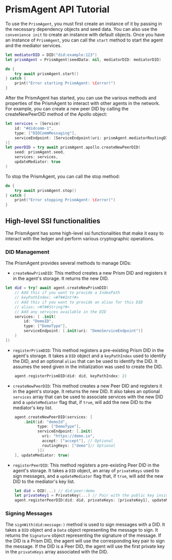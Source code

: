 # PrismAgent API Tutorial

To use the `PrismAgent`, you must first create an instance of it by passing in the necessary dependency objects and seed data. You can also use the `convenience init` to create an instance with default objects. Once you have an instance of `PrismAgent`, you can call the `start` method to start the agent and the mediator services.

```swift
let mediatorDID = DID("did:example:123")
let prismAgent = PrismAgent(seedData: nil, mediatorDID: mediatorDID)

do {
    try await prismAgent.start()
} catch {
    print("Error starting PrismAgent: \(error)")
}
```

After the PrismAgent has started, you can use the various methods and properties of the PrismAgent to interact with other agents in the network. For example, you can create a new peer DID by calling the createNewPeerDID method of the Apollo object:

```swift
let services = [Service(
    id: "#didcomm-1",
    type: ["DIDCommMessaging"],
    serviceEndpoint: [ServiceEndpoint(uri: prismAgent.mediatorRoutingDID?.string ?? "")]
)]
let peerDID = try await prismAgent.apollo.createNewPeerDID(
    seed: prismAgent.seed,
    services: services,
    updateMediator: true
)
```

To stop the PrismAgent, you can call the stop method:

```swift
do {
    try await prismAgent.stop()
} catch {
    print("Error stopping PrismAgent: \(error)")
}
```

## High-level SSI functionalities

The PrismAgent has some high-level ssi functionalities that make it easy to interact with the ledger and perform various cryptographic operations.

### DID Management

The PrismAgent provides several methods to manage DIDs:

- `createNewPrismDID`: This method creates a new Prism DID and registers it in the agent's storage. It returns the new DID.

```swift
let did = try? await agent.createNewPrismDID(
    // Add this if you want to provide a IndexPath
    // keyPathIndex: <#T##Int?#>
    // Add this if you want to provide an alias for this DID
    // alias: <#T##String?#>
    // Add any services available in the DID
    services: [ .init(
        id: "DemoID",
        type: ["DemoType"],
        serviceEndpoint: [.init(uri: "DemoServiceEndpoint")]
    )
])
```
- `registerPrismDID`: This method registers a pre-existing Prism DID in the agent's storage. It takes a `DID` object and a `keyPathIndex` used to identify the DID, and an optional `alias` that can be used to identify the DID. It assumes the seed given in the initialization was used to create the DID.

```swift
    agent.registerPrismDID(did: did, keyPathIndex: 2)
```

- `createNewPeerDID`: This method creates a new Peer DID and registers it in the agent's storage. It returns the new DID. It also takes an optional `services` array that can be used to associate services with the new DID and a `updateMediator` flag that, if `true`, will add the new DID to the mediator's key list.

```swift
    agent.createNewPeerDID(services: [
        .init(id: "demoId",
              type: ["DemoType"],
              serviceEndpoint: [.init(
                uri: "https://demo.io",
                accept: ["accept"], // Optional
                routingKeys: ["demo"]// Optional
              )])
    ], updateMediator: true)
```

- `registerPeerDID`: This method registers a pre-existing Peer DID in the agent's storage. It takes a `DID` object, an array of `privateKeys` used to sign messages, and a `updateMediator` flag that, if `true`, will add the new DID to the mediator's key list.

```swift
    let did = DID(...) // did:peer:demo
    let privateKey1 = PrivateKey(...) // Pair with the public key inside of the DID
    agent.registerPeerDID(did: did, privateKeys: [privateKey1], updateMediator: true)
```

### Signing Messages

The `signWith(did:message:)` method is used to sign messages with a DID. It takes a `DID` object and a `Data` object representing the message to sign. It returns the `Signature` object representing the signature of the message. If the DID is a Prism DID, the agent will use the corresponding key pair to sign the message. If the DID is a Peer DID, the agent will use the first private key in the `privateKeys` array associated with the DID.

